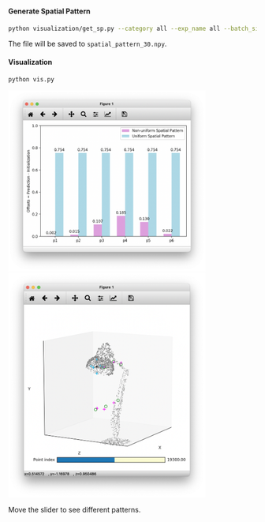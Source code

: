 #### Generate Spatial Pattern
```bash
python visualization/get_sp.py --category all --exp_name all --batch_size 1 --ckpt 30 -g 0
```
The file will be saved to ```spatial_pattern_30.npy```.

#### Visualization
```bash
python vis.py
```

<img src="./statistics.png" width="400" />

<img src="./visualization.png" width="400" />

Move the slider to see different patterns.